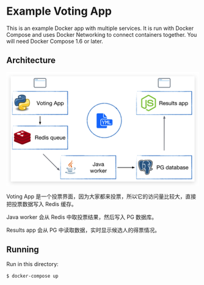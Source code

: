 Example Voting App
==================

This is an example Docker app with multiple services. It is run with Docker Compose and uses Docker Networking to connect containers together. You will need Docker Compose 1.6 or later.

Architecture
-------
![pic](architecture.png)

Voting App 是一个投票界面，因为大家都来投票，所以它的访问量比较大，直接把投票数据写入 Redis 缓存。

Java worker 会从 Redis 中取投票结果，然后写入 PG 数据库。

Results app 会从 PG 中读取数据，实时显示候选人的得票情况。

Running
-------

Run in this directory:

    $ docker-compose up
